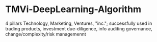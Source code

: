 # TMVi-DeepLearning-Algorithm
4 pillars Technology, Marketing, Ventures, "inc."; successfully used in trading products, investment due-diligence, info auditing governance, change/complexity/risk managemennt 
